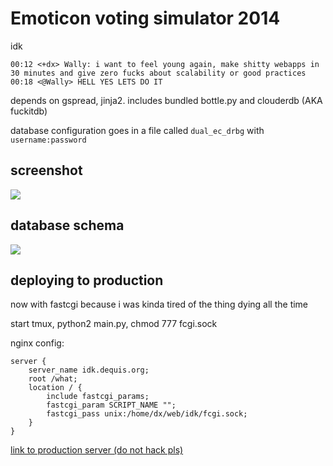 # Emoticon voting simulator 2014

idk

    00:12 <+dx> Wally: i want to feel young again, make shitty webapps in 30 minutes and give zero fucks about scalability or good practices
    00:18 <@Wally> HELL YES LETS DO IT

depends on gspread, jinja2. includes bundled bottle.py and clouderdb (AKA fuckitdb)

database configuration goes in a file called `dual_ec_drbg` with `username:password`

## screenshot

![](http://dump.dequis.org/soSxV.png)

## database schema

![](http://dump.dequis.org/8QHRf.png)

## deploying to production

now with fastcgi because i was kinda tired of the thing dying all the time

start tmux, python2 main.py, chmod 777 fcgi.sock

nginx config:

    server {
        server_name idk.dequis.org;
        root /what;
        location / {
            include fastcgi_params;
            fastcgi_param SCRIPT_NAME "";
            fastcgi_pass unix:/home/dx/web/idk/fcgi.sock;
        }
    }


[link to production server (do not hack pls)](http://idk.dequis.org)
